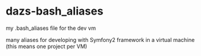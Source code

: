 dazs-bash_aliases
=================

my .bash_aliases file for the dev vm

many aliases for developing with Symfony2 framework in a virtual machine (this means one project per VM)